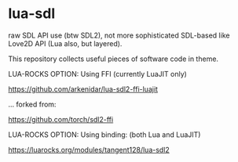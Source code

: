 # lua-sdl
raw SDL API use (btw SDL2), not more sophisticated SDL-based like Love2D API (Lua also, but layered).

This repository collects useful pieces of software code in theme.

LUA-ROCKS OPTION: Using FFI (currently LuaJIT only)

https://github.com/arkenidar/lua-sdl2-ffi-luajit

... forked from:

https://github.com/torch/sdl2-ffi


LUA-ROCKS OPTION: Using binding: (both Lua and LuaJIT)

https://luarocks.org/modules/tangent128/lua-sdl2
